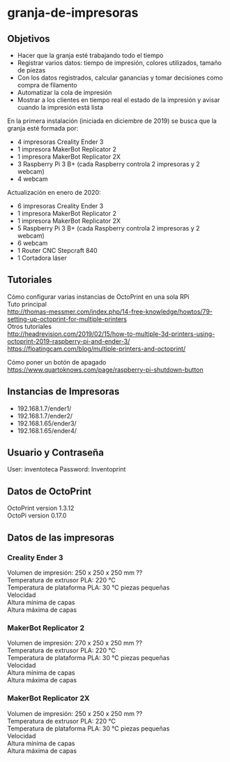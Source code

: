 # granja-de-impresoras

## Objetivos
+ Hacer que la granja esté trabajando todo el tiempo
+ Registrar varios datos: tiempo de impresión, colores utilizados, tamaño de piezas
+ Con los datos registrados, calcular ganancias y tomar decisiones como compra de filamento
+ Automatizar la cola de impresión
+ Mostrar a los clientes en tiempo real el estado de la impresión y avisar cuando la impresión está lista

En la primera instalación (iniciada en diciembre de 2019) se busca que la granja esté formada por:
+ 4 impresoras Creality Ender 3
+ 1 impresora MakerBot Replicator 2
+ 1 impresora MakerBot Replicator 2X
+ 3 Raspberry Pi 3 B+ (cada Raspberry controla 2 impresoras y 2 webcam)
+ 4 webcam

Actualización en enero de 2020:
+ 6 impresoras Creality Ender 3
+ 1 impresora MakerBot Replicator 2
+ 1 impresora MakerBot Replicator 2X
+ 5 Raspberry Pi 3 B+ (cada Raspberry controla 2 impresoras y 2 webcam)
+ 6 webcam
+ 1 Router CNC Stepcraft 840
+ 1 Cortadora láser

## Tutoriales
Cómo configurar varias instancias de OctoPrint en una sola RPi  
Tuto principal  
http://thomas-messmer.com/index.php/14-free-knowledge/howtos/79-setting-up-octoprint-for-multiple-printers  
Otros tutoriales  
http://headrevision.com/2019/02/15/how-to-multiple-3d-printers-using-octoprint-2019-raspberry-pi-and-ender-3/  
https://floatingcam.com/blog/multiple-printers-and-octoprint/

Cómo poner un botón de apagado  
https://www.quartoknows.com/page/raspberry-pi-shutdown-button

## Instancias de Impresoras
+ 192.168.1.7/ender1/
+ 192.168.1.7/ender2/
+ 192.168.1.65/ender3/
+ 192.168.1.65/ender4/

## Usuario y Contraseña
User: inventoteca
Password: Inventoprint

## Datos de OctoPrint
OctoPrint version 1.3.12  
OctoPi version 0.17.0  

## Datos de las impresoras
### Creality Ender 3
Volumen de impresión: 250 x 250 x 250 mm ??  
Temperatura de extrusor PLA: 220 ℃  
Temperatura de plataforma PLA: 30 ℃ piezas pequeñas  
Velocidad  
Altura mínima de capas  
Altura máxima de capas  

### MakerBot Replicator 2
Volumen de impresión: 270 x 250 x 250 mm ??  
Temperatura de extrusor PLA: 220 ℃  
Temperatura de plataforma PLA: 30 ℃ piezas pequeñas  
Velocidad  
Altura mínima de capas  
Altura máxima de capas  

### MakerBot Replicator 2X
Volumen de impresión: 250 x 250 x 250 mm ??  
Temperatura de extrusor PLA: 220 ℃  
Temperatura de plataforma PLA: 30 ℃ piezas pequeñas  
Velocidad  
Altura mínima de capas  
Altura máxima de capas  
